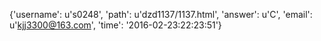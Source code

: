 {'username': u's0248', 'path': u'dzd1137/1137.html', 'answer': u'C', 'email': u'kjj3300@163.com', 'time': '2016-02-23:22:23:51'}